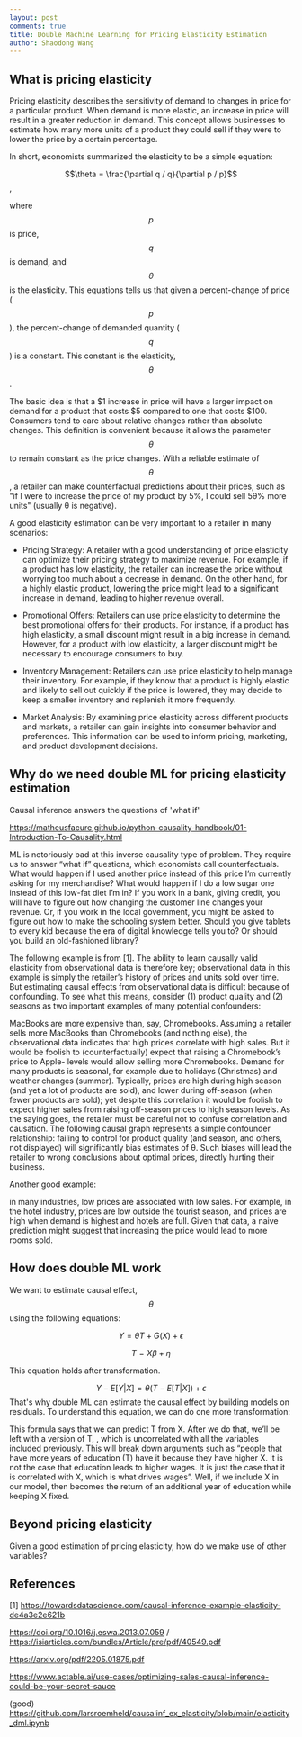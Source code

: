 ```yaml
---
layout: post
comments: true
title: Double Machine Learning for Pricing Elasticity Estimation
author: Shaodong Wang
---
```


## What is pricing elasticity
Pricing elasticity describes the sensitivity of demand to changes in price for a particular product. When demand is more elastic, an increase in price will result in a greater reduction in demand. This concept allows businesses to estimate how many more units of a product they could sell if they were to lower the price by a certain percentage.

In short, economists summarized the elasticity to be a simple equation: 

$$\theta = \frac{\partial q / q}{\partial p / p}$$, 

where $$p$$ is price, $$q$$ is demand, and $$\theta$$ is the elasticity. This equations tells us that given a percent-change of price ($$p$$), the percent-change of demanded quantity ($$q$$) is a constant. This constant is the elasticity, $$\theta$$. 

The basic idea is that a \$1 increase in price will have a larger impact on demand for a product that costs \$5 compared to one that costs $100. Consumers tend to care about relative changes rather than absolute changes. This definition is convenient because it allows the parameter $$\theta$$ to remain constant as the price changes. With a reliable estimate of $$\theta$$, a retailer can make counterfactual predictions about their prices, such as "if I were to increase the price of my product by 5%, I could sell 5θ% more units" (usually θ is negative).

A good elasticity estimation can be very important to a retailer in many scenarios:

- Pricing Strategy: A retailer with a good understanding of price elasticity can optimize their pricing strategy to maximize revenue. For example, if a product has low elasticity, the retailer can increase the price without worrying too much about a decrease in demand. On the other hand, for a highly elastic product, lowering the price might lead to a significant increase in demand, leading to higher revenue overall.

- Promotional Offers: Retailers can use price elasticity to determine the best promotional offers for their products. For instance, if a product has high elasticity, a small discount might result in a big increase in demand. However, for a product with low elasticity, a larger discount might be necessary to encourage consumers to buy.

- Inventory Management: Retailers can use price elasticity to help manage their inventory. For example, if they know that a product is highly elastic and likely to sell out quickly if the price is lowered, they may decide to keep a smaller inventory and replenish it more frequently.

- Market Analysis: By examining price elasticity across different products and markets, a retailer can gain insights into consumer behavior and preferences. This information can be used to inform pricing, marketing, and product development decisions.

## Why do we need double ML for pricing elasticity estimation


Causal inference answers the questions of 'what if'

https://matheusfacure.github.io/python-causality-handbook/01-Introduction-To-Causality.html

ML is notoriously bad at this inverse causality type of problem. They require us to answer “what if” questions, which economists call counterfactuals. What would happen if I used another price instead of this price I’m currently asking for my merchandise? What would happen if I do a low sugar one instead of this low-fat diet I’m in? If you work in a bank, giving credit, you will have to figure out how changing the customer line changes your revenue. Or, if you work in the local government, you might be asked to figure out how to make the schooling system better. Should you give tablets to every kid because the era of digital knowledge tells you to? Or should you build an old-fashioned library?

The following example is from [1]. 
The ability to learn causally valid elasticity from observational data is therefore key; observational data in this example is simply the retailer’s history of prices and units sold over time. But estimating causal effects from observational data is difficult because of confounding. To see what this means, consider (1) product quality and (2) seasons as two important examples of many potential confounders:

MacBooks are more expensive than, say, Chromebooks. Assuming a retailer sells more MacBooks than Chromebooks (and nothing else), the observational data indicates that high prices correlate with high sales. But it would be foolish to (counterfactually) expect that raising a Chromebook’s price to Apple- levels would allow selling more Chromebooks.
Demand for many products is seasonal, for example due to holidays (Christmas) and weather changes (summer). Typically, prices are high during high season (and yet a lot of products are sold), and lower during off-season (when fewer products are sold); yet despite this correlation it would be foolish to expect higher sales from raising off-season prices to high season levels.
As the saying goes, the retailer must be careful not to confuse correlation and causation. The following causal graph represents a simple confounder relationship: failing to control for product quality (and season, and others, not displayed) will significantly bias estimates of θ. Such biases will lead the retailer to wrong conclusions about optimal prices, directly hurting their business.

Another good example:

in many industries, low prices are associated with low sales. For example, in the hotel industry, prices are low outside the tourist season, and prices are high when demand is highest and hotels are full. Given that data, a naive prediction might suggest that increasing the price would lead to more rooms sold.

## How does double ML work
We want to estimate causal effect, $$\theta$$ using the following equations:

$$Y = \theta T + G(X) + \epsilon$$

$$T = X\beta + \eta$$

This equation holds after transformation.

$$Y-E[Y|X] = \theta (T - E[T|X]) + \epsilon$$
That's why double ML can estimate the causal effect by building models on residuals.
To understand this equation, we can do one more transformation: 

This formula says that we can predict T from X. After we do that, we’ll be left with a version of T, 
, which is uncorrelated with all the variables included previously. This will break down arguments such as “people that have more years of education (T) have it because they have higher X. It is not the case that education leads to higher wages. It is just the case that it is correlated with X, which is what drives wages”. Well, if we include X in our model, then 
 becomes the return of an additional year of education while keeping X fixed. 

## Beyond pricing elasticity
Given a good estimation of pricing elasticity, how do we make use of other variables?







## References
[1] https://towardsdatascience.com/causal-inference-example-elasticity-de4a3e2e621b

https://doi.org/10.1016/j.eswa.2013.07.059 / 
https://isiarticles.com/bundles/Article/pre/pdf/40549.pdf

https://arxiv.org/pdf/2205.01875.pdf

https://www.actable.ai/use-cases/optimizing-sales-causal-inference-could-be-your-secret-sauce

(good) https://github.com/larsroemheld/causalinf_ex_elasticity/blob/main/elasticity_dml.ipynb 
